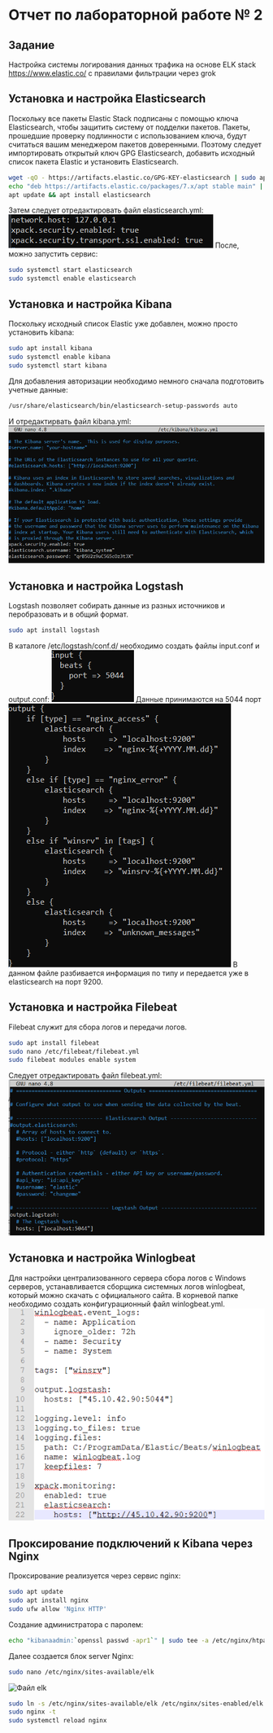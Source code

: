 # Отчет по лабораторной работе № 2
## Задание
Настройка системы логирования данных трафика на основе ELK stack https://www.elastic.co/ с
правилами фильтрации через grok
## Установка и настройка Elasticsearch
Поскольку все пакеты Elastic Stack подписаны с помощью ключа Elasticsearch, чтобы защитить систему от подделки пакетов. Пакеты, прошедшие проверку подлинности с использованием ключа, будут считаться вашим менеджером пакетов доверенными.
Поэтому следует импортировать открытый ключ GPG Elasticsearch, добавить исходный список пакета Elastic и установить Elasticsearch.
```sh
wget -qO - https://artifacts.elastic.co/GPG-KEY-elasticsearch | sudo apt-key add -
echo "deb https://artifacts.elastic.co/packages/7.x/apt stable main" | sudo tee /etc/apt/sources.list.d/elastic-7.x.list
apt update && apt install elasticsearch
```
Затем следует отредактировать файл elasticsearch.yml:
![Файл elasticsearch.yml](https://github.com/Druzhocheck/Cybersecurity/blob/main/2%D0%B0%D1%8F%20%D0%BB%D0%B0%D0%B1%D0%BE%D1%80%D0%B0%D1%82%D0%BE%D1%80%D0%BD%D0%B0%D1%8F%20%D1%80%D0%B0%D0%B1%D0%BE%D1%82%D0%B0%20(2%20%D1%81%D0%B5%D0%BC%D0%B5%D1%81%D1%82%D1%80)/Pugachev/img/elasticsearch.conf.png)
После, можно запустить сервис:
```sh
sudo systemctl start elasticsearch
sudo systemctl enable elasticsearch
```
## Установка и настройка Kibana
Поскольку исходный список Elastic уже добавлен, можно просто установить kibana:
```sh
sudo apt install kibana
sudo systemctl enable kibana
sudo systemctl start kibana
```
Для добавления авторизации необходимо немного сначала подготовить учетные данные:
```sh
/usr/share/elasticsearch/bin/elasticsearch-setup-passwords auto
```
И отредактирвать файл kibana.yml:
![Файл kibana.yml](https://github.com/Druzhocheck/Cybersecurity/blob/main/2%D0%B0%D1%8F%20%D0%BB%D0%B0%D0%B1%D0%BE%D1%80%D0%B0%D1%82%D0%BE%D1%80%D0%BD%D0%B0%D1%8F%20%D1%80%D0%B0%D0%B1%D0%BE%D1%82%D0%B0%20(2%20%D1%81%D0%B5%D0%BC%D0%B5%D1%81%D1%82%D1%80)/Pugachev/img/kibana.yml.png)
## Установка и настройка Logstash
Logstash позволяет собирать данные из разных источников и перобразовать и в общий формат.
```sh
sudo apt install logstash
```
В каталоге /etc/logstash/conf.d/ необходимо создать файлы input.conf и output.conf:
![Файл input.conf](https://github.com/Druzhocheck/Cybersecurity/blob/main/2%D0%B0%D1%8F%20%D0%BB%D0%B0%D0%B1%D0%BE%D1%80%D0%B0%D1%82%D0%BE%D1%80%D0%BD%D0%B0%D1%8F%20%D1%80%D0%B0%D0%B1%D0%BE%D1%82%D0%B0%20(2%20%D1%81%D0%B5%D0%BC%D0%B5%D1%81%D1%82%D1%80)/Pugachev/img/input.conf.png)
Данные принимаются на 5044 порт
![Файл output.conf](https://github.com/Druzhocheck/Cybersecurity/blob/main/2%D0%B0%D1%8F%20%D0%BB%D0%B0%D0%B1%D0%BE%D1%80%D0%B0%D1%82%D0%BE%D1%80%D0%BD%D0%B0%D1%8F%20%D1%80%D0%B0%D0%B1%D0%BE%D1%82%D0%B0%20(2%20%D1%81%D0%B5%D0%BC%D0%B5%D1%81%D1%82%D1%80)/Pugachev/img/output.conf.png)
В данном файле разбивается информация по типу и передается уже в elasticsearch на порт 9200.
## Установка и настройка Filebeat
Filebeat служит для сбора логов и передачи логов.
```sh
sudo apt install filebeat
sudo nano /etc/filebeat/filebeat.yml
sudo filebeat modules enable system
```
Следует отредактировать файл filebeat.yml:
![Файл filebeat.yml](https://github.com/Druzhocheck/Cybersecurity/blob/main/2%D0%B0%D1%8F%20%D0%BB%D0%B0%D0%B1%D0%BE%D1%80%D0%B0%D1%82%D0%BE%D1%80%D0%BD%D0%B0%D1%8F%20%D1%80%D0%B0%D0%B1%D0%BE%D1%82%D0%B0%20(2%20%D1%81%D0%B5%D0%BC%D0%B5%D1%81%D1%82%D1%80)/Pugachev/img/logstash.conf.png)
## Установка и настройка Winlogbeat
Для настройки централизованного сервера сбора логов с Windows серверов, устанавливается сборщика системных логов winlogbeat, который можно скачать с официального сайта.
В корневой папке необходимо создать конфигурационный файл winlogbeat.yml.
![Файл winlogbeat.yml](https://github.com/Druzhocheck/Cybersecurity/blob/main/2%D0%B0%D1%8F%20%D0%BB%D0%B0%D0%B1%D0%BE%D1%80%D0%B0%D1%82%D0%BE%D1%80%D0%BD%D0%B0%D1%8F%20%D1%80%D0%B0%D0%B1%D0%BE%D1%82%D0%B0%20(2%20%D1%81%D0%B5%D0%BC%D0%B5%D1%81%D1%82%D1%80)/Pugachev/img/winlogbeat.conf.png)
## Проксирование подключений к Kibana через Nginx
Проксирование реализуется через сервис nginx:
```sh
sudo apt update
sudo apt install nginx
sudo ufw allow 'Nginx HTTP'
```
Создание администратора с паролем:
```sh
echo "kibanaadmin:`openssl passwd -apr1`" | sudo tee -a /etc/nginx/htpasswd.users
```
Далее создается блок server Nginx:
```sh
sudo nano /etc/nginx/sites-available/elk
```
![Файл elk]()
```sh
sudo ln -s /etc/nginx/sites-available/elk /etc/nginx/sites-enabled/elk
sudo nginx -t
sudo systemctl reload nginx
```
